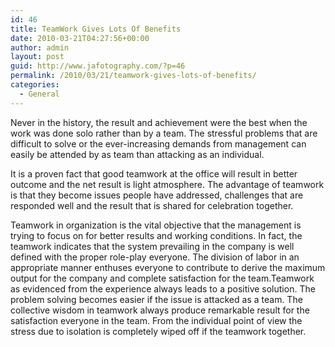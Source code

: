 ```yaml
---
id: 46
title: TeamWork Gives Lots Of Benefits
date: 2010-03-21T04:27:56+00:00
author: admin
layout: post
guid: http://www.jafotography.com/?p=46
permalink: /2010/03/21/teamwork-gives-lots-of-benefits/
categories:
  - General
---
```

Never in the history, the result and achievement were the best when the work was done solo rather than by a team. The stressful problems that are difficult to solve or the ever-increasing demands from management can easily be attended by as team than attacking as an individual.

It is a proven fact that good teamwork at the office will result in better outcome and the net result is light atmosphere. The advantage of teamwork is that they become issues people have addressed, challenges that are responded well and the result that is shared for celebration together.

Teamwork in organization is the vital objective that the management is trying to focus on for better results and working conditions. In fact, the teamwork indicates that the system prevailing in the company is well defined with the proper role-play everyone. The division of labor in an appropriate manner enthuses everyone to contribute to derive the maximum output for the company and complete satisfaction for the team.Teamwork as evidenced from the experience always leads to a positive solution. The problem solving becomes easier if the issue is attacked as a team. The collective wisdom in teamwork always produce remarkable result for the satisfaction everyone in the team. From the individual point of view the stress due to isolation is completely wiped off if the teamwork together.
